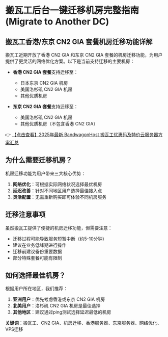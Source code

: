 # 搬瓦工后台一键迁移机房完整指南 (Migrate to Another DC)

## 搬瓦工香港/东京 CN2 GIA 套餐机房迁移功能详解

搬瓦工近期开放了香港 CN2 GIA 和东京 CN2 GIA 套餐的机房迁移功能，为用户提供了更灵活的网络优化方案。以下是当前支持迁移的主要机房：

- **香港 CN2 GIA 套餐**支持迁移至：
  - 日本东京 CN2 GIA 机房
  - 美国洛杉矶 CN2 GIA 机房
  - 其他优质机房

- **东京 CN2 GIA 套餐**支持迁移至：
  - 美国洛杉矶 CN2 GIA 机房
  - 其他优质机房（不包含香港 CN2 GIA）

👉 [【点击查看】2025年最新 BandwagonHost 搬瓦工优惠码及特价云服务器方案汇总](https://bit.ly/banwagon)

## 为什么需要迁移机房？

机房迁移功能为用户带来三大核心优势：

1. **网络优化**：可根据实际网络状况选择最优机房
2. **延迟改善**：针对不同地区用户选择最佳接入点
3. **灵活配置**：无需重新购买即可体验不同机房服务

## 迁移注意事项

虽然搬瓦工提供了便捷的机房迁移功能，但需要注意：

- 迁移过程可能导致服务短暂中断（约5-10分钟）
- 建议在业务低峰期进行操作
- 迁移前建议备份重要数据
- 部分特殊套餐可能有限制

## 如何选择最佳机房？

根据用户所在地区，我们推荐：

1. **亚洲用户**：优先考虑香港或东京 CN2 GIA 机房
2. **北美用户**：洛杉矶 CN2 GIA 机房是最佳选择
3. **其他地区**：建议通过ping测试选择延迟最低的机房

**关键词**：搬瓦工、CN2 GIA、机房迁移、香港服务器、东京服务器、网络优化、VPS迁移